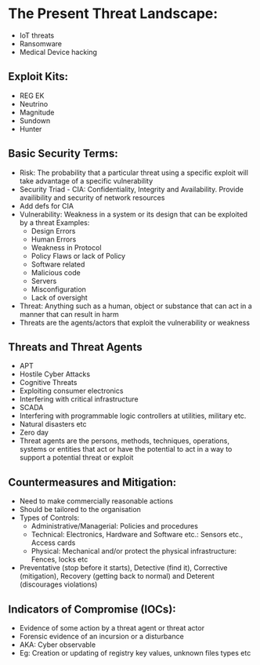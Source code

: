 # The Present Threat Landscape:


- IoT threats
- Ransomware
- Medical Device hacking

## Exploit Kits:
- REG EK
- Neutrino
- Magnitude
- Sundown
- Hunter

## Basic Security Terms:
- Risk: The probability that a particular threat using a specific exploit will take advantage of a specific vulnerability
- Security Triad - CIA: Confidentiality, Integrity and Availability. Provide availibility and security of network resources
- Add defs for CIA
- Vulnerability: Weakness in a system or its design that can be exploited by a threat
    Examples:
    - Design Errors
    - Human Errors
    - Weakness in Protocol
    - Policy Flaws or lack of Policy
    - Software related
    - Malicious code
    - Servers
    - Misconfiguration
    - Lack of oversight
- Threat: Anything such as a human, object or substance that can act in a manner that can result in harm
- Threats are the agents/actors that exploit the vulnerability or weakness

## Threats and Threat Agents
- APT
- Hostile Cyber Attacks
- Cognitive Threats
- Exploiting consumer electronics
- Interfering with critical infrastructure
- SCADA
- Interfering with programmable logic controllers at utilities, military etc.
- Natural disasters etc
- Zero day
- Threat agents are the persons, methods, techniques, operations, systems or entities that act or have the potential to act in a way to support a potential threat or exploit

## Countermeasures and Mitigation:
- Need to make commercially reasonable actions
- Should be tailored to the organisation
- Types of Controls:
    - Administrative/Managerial: Policies and procedures
    - Technical: Electronics, Hardware and Software etc.: Sensors etc., Access cards
    - Physical: Mechanical and/or protect the physical infrastructure: Fences, locks etc
- Preventative (stop before it starts), Detective (find it), Corrective (mitigation), Recovery (getting back to normal) and Deterent (discourages violations)

## Indicators of Compromise (IOCs):
- Evidence of some action by a threat agent or threat actor
- Forensic evidence of an incursion or a disturbance
- AKA: Cyber observable
- Eg: Creation or updating of registry key values, unknown files types etc
